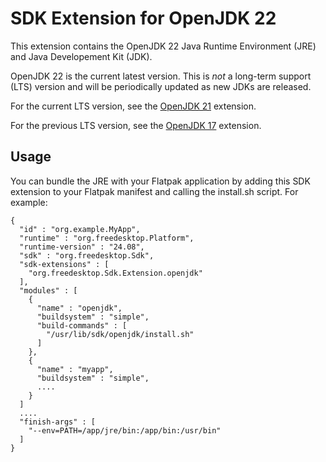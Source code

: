 # SDK Extension for OpenJDK 22

This extension contains the OpenJDK 22 Java Runtime Environment (JRE) and Java Developement Kit (JDK).

OpenJDK 22 is the current latest version. This is *not* a long-term support (LTS) version and will be periodically updated as new JDKs are released.

For the current LTS version, see the [OpenJDK 21](https://github.com/flathub/org.freedesktop.Sdk.Extension.openjdk21) extension.

For the previous LTS version, see the [OpenJDK 17](https://github.com/flathub/org.freedesktop.Sdk.Extension.openjdk17) extension.

## Usage

You can bundle the JRE with your Flatpak application by adding this SDK extension to your Flatpak manifest and calling the install.sh script. For example:

```
{
  "id" : "org.example.MyApp",
  "runtime" : "org.freedesktop.Platform",
  "runtime-version" : "24.08",
  "sdk" : "org.freedesktop.Sdk",
  "sdk-extensions" : [
    "org.freedesktop.Sdk.Extension.openjdk"
  ],
  "modules" : [
    {
      "name" : "openjdk",
      "buildsystem" : "simple",
      "build-commands" : [
        "/usr/lib/sdk/openjdk/install.sh"
      ]
    },
    {
      "name" : "myapp",
      "buildsystem" : "simple",
      ....
    }
  ]
  ....
  "finish-args" : [
    "--env=PATH=/app/jre/bin:/app/bin:/usr/bin"
  ]
}
```
